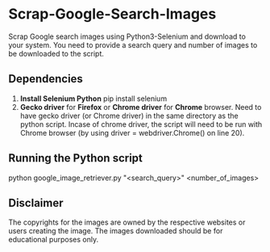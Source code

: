 # Scrap-Google-Search-Images
Scrap Google search images using Python3-Selenium and download to your system. You need to provide a search query and number of images to be downloaded to the script.

## Dependencies
1. **Install Selenium Python** 
   pip install selenium
2. **Gecko driver** for **Firefox** or **Chrome driver** for **Chrome** browser.
   Need to have gecko driver (or Chrome driver) in the same directory as the python script.
   Incase of chrome driver, the script will need to be run with Chrome browser (by using driver = webdriver.Chrome() on line 20).

## Running the Python script
python google_image_retriever.py "<search_query>" <number_of_images>

## Disclaimer
The copyrights for the images are owned by the respective websites or users creating the image. The images downloaded should be for educational purposes only.
